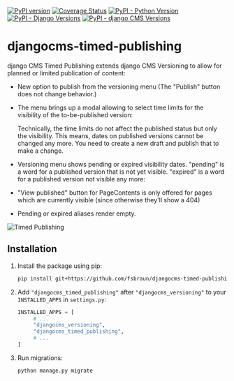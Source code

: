 [![PyPI version](https://badge.fury.io/py/djangocms-timed-publishing.svg)](http://badge.fury.io/py/djangocms-timed-publishing)
[![Coverage Status](https://codecov.io/gh/fsbraun/djangocms-timed-publishing/graph/badge.svg?token=EQeaSCSVkU)](https://codecov.io/gh/fsbraun/djangocms-timed-publishing)
[![PyPI - Python Version](https://img.shields.io/pypi/pyversions/djangocms-timed-publishing)](https://pypi.org/project/djangocms-timed-publishing/)
[![PyPI - Django Versions](https://img.shields.io/pypi/frameworkversions/django/djangocms-timed-publishing)](https://www.djangoproject.com/)
[![PyPI - django CMS Versions](https://img.shields.io/pypi/frameworkversions/django-cms/djangocms-timed-publishing)](https://www.django-cms.org/)


# djangocms-timed-publishing
django CMS Timed Publishing extends django CMS Versioning to allow for planned or limited publication of content:

* New option to publish from the versioning menu (The "Publish" button does not change behavior.)

* The menu brings up a modal allowing to select time limits for the visibility of the to-be-published version:

  Technically, the time limits do not affect the published status but only the visibility. This means, dates on published versions cannot be changed any more. You need to create a new draft and publish that to make a change.

* Versioning menu shows pending or expired visibility dates. "pending" is a word for a published version that is
  not yet visible. "expired" is a word for a published version not visible any more:

* "View published" button for PageContents is only offered for pages which are currently visible
  (since otherwise they'll show a 404)

* Pending or expired aliases render empty.


![Timed Publishing](timed-publishing.jpg)

## Installation

1. Install the package using pip:

    ```bash
    pip install git+https://github.com/fsbraun/djangocms-timed-publishing
    ```

2. Add `"djangocms_timed_publishing"` after  `"djangocms_versioning"` to your `INSTALLED_APPS` in `settings.py`:

    ```python
    INSTALLED_APPS = [
         # ...
         "djangocms_versioning",
         "djangocms_timed_publishing",
         # ...
    ]
    ```

3. Run migrations:

    ```bash
    python manage.py migrate
    ```
